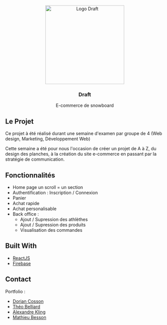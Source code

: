 <br />
<p align="center">
    <a href="https://draft-snowboard.netlify.app/">
        <img src="https://draft-snowboard.netlify.app/logo-dark.svg" alt="Logo Draft" width="250">
    </a>
    <h3 align="center">Draft</h3>
    <p align="center">
    E-commerce de snowboard
    </p>
</p>

<!-- ABOUT THE PROJECT -->
## Le Projet

Ce projet à été réalisé durant une semaine d'examen par groupe de 4 (Web design, Marketing, Développement Web)

Cette semaine a été pour nous l'occasion de créer un projet de A à Z, du design des planches, à la création du site e-commerce en passant par la stratégie de communication.


## Fonctionnalités 

- Home page un scroll = un section
- Authentification : Inscription / Connexion
- Panier
- Achat rapide
- Achat personalisable
- Back office : 
    - Ajout / Supression des athlèthes 
    - Ajout / Supression des produits 
    - Visualisation des commandes 


## Built With

* [ReactJS](https://fr.reactjs.org/)
* [Firebase](https://firebase.google.com/)

<!-- CONTACT -->
## Contact

Portfolio : 

* [Dorian Cosson](https://dorian-cosson.fr/)
* [Théo Belliard](https://theobelliard.fr/)
* [Alexandre Kling](https://alexandrekling.fr/)
* [Mathieu Besson](https://mathieu-besson.netlify.app/)

